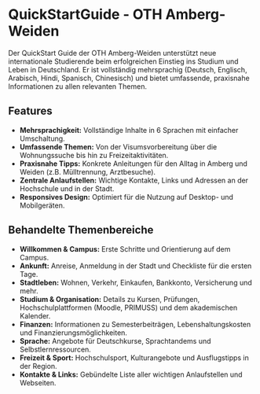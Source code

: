 # QuickStartGuide - OTH Amberg-Weiden

Der QuickStart Guide der OTH Amberg-Weiden unterstützt neue internationale Studierende beim erfolgreichen Einstieg ins Studium und Leben in Deutschland. Er ist vollständig mehrsprachig (Deutsch, Englisch, Arabisch, Hindi, Spanisch, Chinesisch) und bietet umfassende, praxisnahe Informationen zu allen relevanten Themen.

## Features

- **Mehrsprachigkeit:** Vollständige Inhalte in 6 Sprachen mit einfacher Umschaltung.
- **Umfassende Themen:** Von der Visumsvorbereitung über die Wohnungssuche bis hin zu Freizeitaktivitäten.
- **Praxisnahe Tipps:** Konkrete Anleitungen für den Alltag in Amberg und Weiden (z.B. Mülltrennung, Arztbesuche).
- **Zentrale Anlaufstellen:** Wichtige Kontakte, Links und Adressen an der Hochschule und in der Stadt.
- **Responsives Design:** Optimiert für die Nutzung auf Desktop- und Mobilgeräten.

## Behandelte Themenbereiche

- **Willkommen & Campus:** Erste Schritte und Orientierung auf dem Campus.
- **Ankunft:** Anreise, Anmeldung in der Stadt und Checkliste für die ersten Tage.
- **Stadtleben:** Wohnen, Verkehr, Einkaufen, Bankkonto, Versicherung und mehr.
- **Studium & Organisation:** Details zu Kursen, Prüfungen, Hochschulplattformen (Moodle, PRIMUSS) und dem akademischen Kalender.
- **Finanzen:** Informationen zu Semesterbeiträgen, Lebenshaltungskosten und Finanzierungsmöglichkeiten.
- **Sprache:** Angebote für Deutschkurse, Sprachtandems und Selbstlernressourcen.
- **Freizeit & Sport:** Hochschulsport, Kulturangebote und Ausflugstipps in der Region.
- **Kontakte & Links:** Gebündelte Liste aller wichtigen Anlaufstellen und Webseiten.
